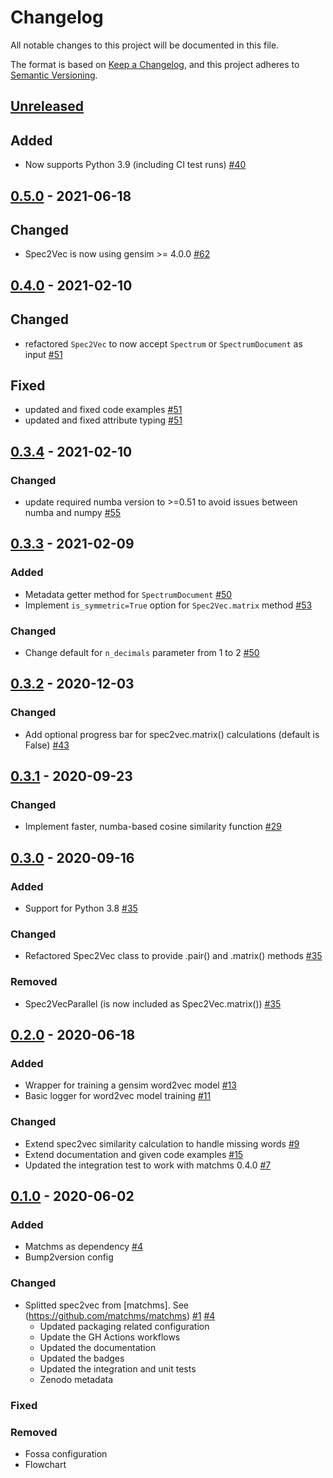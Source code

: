 # Changelog

All notable changes to this project will be documented in this file.

The format is based on [Keep a Changelog](https://keepachangelog.com/en/1.0.0/),
and this project adheres to [Semantic Versioning](https://semver.org/spec/v2.0.0.html).

## [Unreleased]

## Added

- Now supports Python 3.9 (including CI test runs) [#40](https://github.com/iomega/spec2vec/issues/40)

## [0.5.0] - 2021-06-18

## Changed

- Spec2Vec is now using gensim >= 4.0.0 [#62](https://github.com/iomega/spec2vec/pull/62)

## [0.4.0] - 2021-02-10

## Changed

- refactored `Spec2Vec` to now accept `Spectrum` or `SpectrumDocument` as input [#51](https://github.com/iomega/spec2vec/issues/51)

## Fixed

- updated and fixed code examples  [#51](https://github.com/iomega/spec2vec/issues/51)
- updated and fixed attribute typing [#51](https://github.com/iomega/spec2vec/issues/51)

## [0.3.4] - 2021-02-10

### Changed

- update required numba version to >=0.51 to avoid issues between numba and numpy [#55](https://github.com/iomega/spec2vec/pull/55)

## [0.3.3] - 2021-02-09

### Added

- Metadata getter method for `SpectrumDocument` [#50](https://github.com/iomega/spec2vec/pull/50)
- Implement `is_symmetric=True` option for `Spec2Vec.matrix` method [#53](https://github.com/iomega/spec2vec/pull/53)

### Changed

- Change default for `n_decimals` parameter from 1 to 2 [#50](https://github.com/iomega/spec2vec/pull/50)

## [0.3.2] - 2020-12-03

### Changed

- Add optional progress bar for spec2vec.matrix() calculations (default is False) [#43](https://github.com/iomega/spec2vec/pull/43)

## [0.3.1] - 2020-09-23

### Changed

- Implement faster, numba-based cosine similarity function [#29](https://github.com/iomega/spec2vec/pull/29)

## [0.3.0] - 2020-09-16

### Added

- Support for Python 3.8 [#35](https://github.com/iomega/spec2vec/pull/35)

### Changed

- Refactored Spec2Vec class to provide .pair() and .matrix() methods [#35](https://github.com/iomega/spec2vec/pull/35)

### Removed

- Spec2VecParallel (is now included as Spec2Vec.matrix()) [#35](https://github.com/iomega/spec2vec/pull/35)

## [0.2.0] - 2020-06-18

### Added

- Wrapper for training a gensim word2vec model [#13](https://github.com/iomega/spec2vec/tree/13-gensim-wrapper)
- Basic logger for word2vec model training [#11](https://github.com/iomega/spec2vec/issues/11)

### Changed

- Extend spec2vec similarity calculation to handle missing words [#9](https://github.com/iomega/spec2vec/issues/9)
- Extend documentation and given code examples [#15](https://github.com/iomega/spec2vec/issues/15)
- Updated the integration test to work with matchms 0.4.0 [#7](https://github.com/iomega/spec2vec/issues/7)

## [0.1.0] - 2020-06-02

### Added

- Matchms as dependency [#4](https://github.com/iomega/spec2vec/pull/4)
- Bump2version config

### Changed

- Splitted spec2vec from [matchms]. See (https://github.com/matchms/matchms) [#1](https://github.com/iomega/spec2vec/pull/1) [#4](https://github.com/iomega/spec2vec/pull/4)
  - Updated packaging related configuration
  - Update the GH Actions workflows
  - Updated the documentation
  - Updated the badges
  - Updated the integration and unit tests
  - Zenodo metadata
  
### Fixed

### Removed

- Fossa configuration
- Flowchart

[Unreleased]: https://github.com/iomega/spec2vec/compare/0.5.0...HEAD
[0.5.0]: https://github.com/iomega/spec2vec/compare/0.4.0...0.5.0
[0.4.0]: https://github.com/iomega/spec2vec/compare/0.3.4...0.4.0
[0.3.4]: https://github.com/iomega/spec2vec/compare/0.3.3...0.3.4
[0.3.3]: https://github.com/iomega/spec2vec/compare/0.3.2...0.3.3
[0.3.2]: https://github.com/iomega/spec2vec/compare/0.3.1...0.3.2
[0.3.1]: https://github.com/iomega/spec2vec/compare/0.3.0...0.3.1
[0.3.0]: https://github.com/iomega/spec2vec/compare/0.2.0...0.3.0
[0.2.0]: https://github.com/iomega/spec2vec/compare/0.1.0...0.2.0
[0.1.0]: https://github.com/iomega/spec2vec/releases/tag/0.1.0
